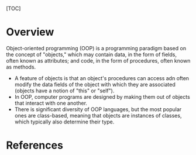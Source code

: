 [TOC]

# Overview

Object-oriented programming (OOP) is a programming paradigm based on the
concept of "objects," which may contain data, in the form of fields,
often known as attributes; and code, in the form of procedures, often
known as methods.
- A feature of objects is that an object's procedures can access adn
  often modify the data fields of the object with which they are
  associated (objects have a notion of "this" or "self").
- In OOP, computer programs are designed by making them out of objects
  that interact with one another.
- There is significant diversity of OOP languages, but the most popular
  ones are class-based, meaning that objects are instances of classes,
  which typically also determine their type.

# References
